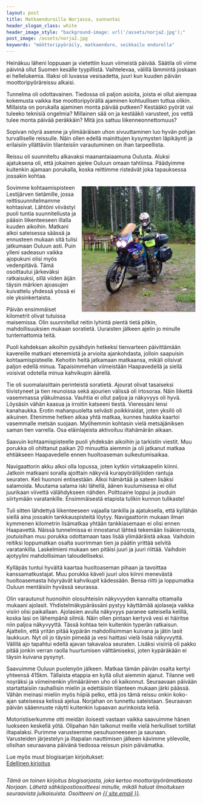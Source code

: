 ```yaml
---
layout: post
title: Matkaenduroilla Norjassa, sunnuntai
header_slogan_class: white
header_image_style: "background-image: url('/assets/norja2.jpg');"
post_image: /assets/norja2.jpg
keywords: "mööttoripyöräily, matkaenduro, seikkailu endurolla"
---
```


Heinäkuu läheni loppuaan ja vietettiin kuun viimeistä päivää. Säätila oli viime päivinä ollut Suomen kesälle tyypillistä. Vaihtelevaa,
välillä lämmintä joskaan ei hellelukemia. Illaksi oli luvassa vesisadetta, juuri kun kuuden päivän moottoripyöräreissu alkaisi.

Tunnelma oli odottavainen. Tiedossa oli paljon asioita, joista ei ollut aiempaa kokemusta vaikka itse moottoripyörällä ajaminen
kohtuullisen tuttua olikin. Millaista on porukalla ajaminen monta päivää putkeen? Kestääkö pyörät vai tuleeko teknisiä ongelmia?
Millainen sää on ja kestääkö varusteet, jos vettä tulee monta päivää peräkkäin? Mitä jos sattuu liikenneonnettomuus?

Sopivan nöyrä asenne ja ylimääräisen uhon sivuuttaminen luo hyvän pohjan turvalliselle reissulle. Näin ollen  edellä mainittujen
kysymysten läpikäynti ja erilaisiin yllättäviin tilanteisiin varautuminen on ihan tarpeellista.


Reissu oli suunniteltu alkavaksi maanantaiaamuna Oulusta. Aluksi ajatuksena oli, että jokainen ajelee Ouluun omaan
tahtiinsa. Päädyimme kuitenkin ajamaan porukalla, koska reittimme risteävät joka tapauksessa jossakin kohtaa.

<img src="/assets/norja3.jpg" width="300" style="float: right; padding: 5px;" />

Sovimme kohtaamispisteen Lestijärven tietämille, jossa reittisuunnitelmamme kohtasivat. Lähtöni viivästyi puoli tuntia suunnitellusta
ja pääsin liikenteeseen illalla kuuden aikoihin. Matkani alkoi sateisessa säässä ja ennusteen mukaan sitä tulisi jatkumaan Ouluun
asti. Puin ylleni sadeasun vaikka ajopukuni olisi myös vedenpitävä. Tämä osoittautui järkeväksi ratkaisuksi, sillä viiden äijän täysin
märkien ajoasujen kuivattelu yhdessä yössä ei ole yksinkertaista.

Päivän ensimmäiset kilometrit olivat tutuissa maisemissa. Olin suunnitellut reitin lyhintä pientä tietä pitkin, mahdollisuuksien
mukaan soratietä. Uuraisten jälkeen ajelin jo minulle tuntemattomia teitä.

Puoli kahdeksan aikoihin pysähdyin hetkeksi tienvarteen päivittämään kavereille matkani etenemistä ja arvioita ajankohdasta, jolloin
saapuisin kohtaamispisteelle. Kehoitin heitä jatkamaan matkaansa, mikäli olisivat paljon edellä minua. Tapaisimmehan viimeistään
Haapavedellä ja siellä voisivat odotella minua kahvikupin äärellä.

Tie oli suomalaisittain perinteistä soratietä. Ajourat olivat tasaiseksi tiivistyneet ja tien reunoissa sekä ajourien välissä oli
irtosoraa. Näin liikettä vasemmassa yläkulmassa. Vauhtia ei ollut paljoa ja näkyvyys oli hyvä. Löysäsin vähän kaasua ja irroitin
katseeni tiestä. Vieressäni lensi kanahaukka. Erotin mahanpuolelta selvästi poikkiraidat, joten yksilö oli aikuinen. Etenimme hetken
aikaa yhtä matkaa, kunnes haukka kaartoi vasemmalle metsän suojaan. Myöhemmin kohtasin vielä metsäjäniksen saman tien varrella. Osa
eläinlajeista aktivoituu iltahämärän aikaan.

Saavuin kohtaamispisteelle puoli yhdeksän aikoihin ja tarkistin viestit. Muu porukka oli ohittanut paikan 20 minuuttia aiemmin ja oli
jatkanut matkaa ehtiäkseen Haapavedelle ennen huoltoaseman sulkeutumisaikaa.

Navigaattorin akku alkoi olla lopussa, joten kytkin virtakaapelin kiinni. Jatkoin matkaani soralla ajoittain näkyviä
kurapyöräilijöiden rantuja seuraten. Keli huononi entisestään. Alkoi hämärtää ja sateen lisäksi salamoida. Muutama salama iski
lähellä, äänen kuulumisessa ei ollut juurikaan viivettä välähdykseen nähden. Polttoaine loppui ja jouduin siirtymään varatankille.
Ensimmäisestä etapista tulikin kunnon tulikaste!

Tuli sitten lähdettyä liikenteeseen vajaalla tankilla ja ajatuksella, että kyllähän siellä aina jossakin tankkauspisteitä löytyy.
Navigaattorin mukaan ilman kymmenen kilometrin lisämatkaa yhtään tankkiasemaan ei olisi ennen Haapavettä. Näissä tunnelmissa ei
innostanut lähteä tekemään lisäkierrosta, joutuisihan muu porukka odottamaan taas lisää ylimääräistä aikaa. Vaihdoin reitiksi
loppumatkan osalta suorimman tien ja päätin yrittää selvitä varatankilla. Laskelmieni mukaan sen pitäisi juuri ja juuri riittää.
Vaihdoin ajotyylini mahdollisiman taloudelliseksi.

Kylläpäs tuntui hyvältä kaartaa huoltoaseman pihaan ja tavoittaa kanssamatkustajat. Muu porukka käveli juuri ulos kiinni menevästä
huoltoasemasta höyryävät kahvikupit kädessään. Bensa riitti ja loppumatka Ouluun mentäisiin hyvässä seurassa.

Olin varautunut huonoihin olosuhteisiin näkyvyyden kannalta ottamalla mukaani ajolasit. Yhdistelmäkypärässäni pystyy käyttämää
ajolaseja vaikka visiiri olisi paikallaan. Ajolasien avulla näkyvyys paranee sateisella kelillä, koska lasi on lähempänä silmiä. Näin
ollen pintaan kertyvä vesi ei häiritse niin paljoa näkyvyyttä. Tässä kohtaa tein kuitenkin typerän ratkaisun. Ajattelin, että yritän
pitää kypärän mahdollisimman kuivana ja jätin lasit laukkuun. Nyt oli jo täysin pimeää ja vesi haittasi vielä lisää näkyvyyttä.
Välillä ajo tapahtui edellä ajavan takavaloa seuraten. Lisäksi visiiriä oli pakko pitää jonkin verran raolla huurtumisen
välttämiseksi, joten kypäräkään ei täysin kuivana pysynyt.

Saavuimme Ouluun puolenyön jälkeen. Matkaa tämän päivän osalta kertyi yhteensä 415km. Tällaista etappia en kyllä ollut aiemmin ajanut.
Tilanne veti noyräksi ja viimeinenkin ylimääräinen uho oli kaikonnut. Seuraavaan päivään startattaisiin rauhallisin mielin ja
edettäisiin tilanteen mukaan järki päässä. Vähän meinasi mieliin myös hiipiä pelko, että jos tämä reissu onkin koko-ajan sateisessa
kelissä ajelua. Norjahan on tunnettu sateistaan. Seuraavan päivän sääennuste näytti kuitenkin lupaavan aurinkoista keliä.

Motoristiserkumme otti meidän iloisesti vastaan vaikka saavuimme hänen luokseen keskellä yötä. Olipahan hän taikonut meille vielä
herkulliset tortillat iltapalaksi. Purimme varusteemme pesuhuoneeseen ja saunaan. Varusteiden järjestelyn ja iltapalan nauttimisen
jälkeen kävimme yölevolle, olisihan seuraavana päivänä tiedossa reissun pisin päivämatka.

<div>Lue myös muut blogisarjan kirjoitukset:</div>
<a href="/2017/02/11/matkaenduroilla-norjassa-valmistautuminen" style="float: left;">Edellinen kirjoitus</a>
<!--
<a href="" style="float: right;">Seuraava kirjoitus</a>
-->
<p>&nbsp;</p>

<div style="clear:both" />
<i>
Tämä on toinen kirjoitus blogisarjasta, joka kertoo moottoripyörämatkasta Norjaan. Lähetä sähköpostiosoitteesi minulle, mikäli haluat
ilmoituksen seuraavista julkaisuista. Osoitteeni on <a href="mailto:{{ site.email }}">{{ site.email }}</a>.
</i>
